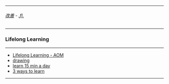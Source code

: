 
---

###### [改善](https://github.com/ttltrk/0C/blob/master/README.MD) - [.fl.](https://github.com/ttltrk/ELSE/blob/master/LINKS/LINKS.MD)

---

### Lifelong Learning

---

* [Lifelong Learning - AOM](http://www.artofmanliness.com/2013/03/18/how-and-why-to-become-a-lifelong-learner/)
* [drawing](http://conceptartempire.com/build-a-sketching-habit/)
* [learn 15 min a day ](http://blog.teamtreehouse.com/what-you-can-learn-in-15-mins?cid=4732&category=community&utm_source=twitter&utm_medium=social&utm_campaign=social-april-2017&utm_content=blog-post)
* [3 ways to learn](http://blog.teamtreehouse.com/3-ways-learn-better-studying-less?cid=4732&category=industry&utm_source=twitterk&utm_campaign=social-february-2017&utm_medium=social&utm_content=learn-better-study-less)

---
